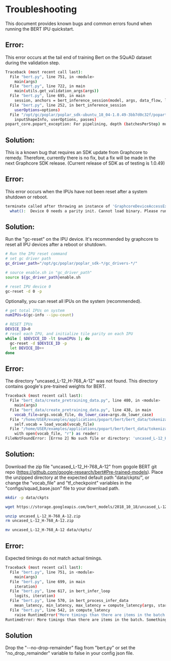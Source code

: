 # Troubleshooting
This document provides known bugs and common errors found when running the BERT IPU quickstart.

## Error:
This error occurs at the tail end of training Bert on the SQuAD dataset during the validation step.

```bash
Traceback (most recent call last):
  File "bert.py", line 751, in <module>
    main(args)
  File "bert.py", line 722, in main
    main(utils.get_validation_args(args))
  File "bert.py", line 695, in main
    session, anchors = bert_inference_session(model, args, data_flow, losses, device)
  File "bert.py", line 252, in bert_inference_session
    userOptions=options)
  File "/opt/gc/poplar/poplar_sdk-ubuntu_18_04-1.0.49-3bb7d0c32f/popart-ubuntu_18_04-1.0.49-e64013ecc5/python/popart/session.py", line 87, in __init__
    inputShapeInfo, userOptions, passes)
popart_core.popart_exception: For pipelining, depth (batchesPerStep) must be at least 4 for 4 IPUs
```

## Solution:
This is a known bug that requires an SDK update from Graphcore to remedy. Therefore, currently there is no fix, but a fix will be made in the next Graphcore SDK release. (Current release of SDK as of testing is 1.0.49)

## Error:
This error occurs when the IPUs have not been reset after a system shutdown or reboot.

```bash
terminate called after throwing an instance of 'GraphcoreDeviceAccessExceptions::graphcore_device_access_error'
  what():  Device 0 needs a parity init. Cannot load binary. Please run 'gc-reset -p -d 0'.
```

## Solution:
Run the "gc-reset" on the IPU device. It's recommended by graphcore to reset all IPU devices after a reboot or shutdown.

```bash
# Run the IPU reset command
# set gc driver path
gc_driver_path="/opt/gc/poplar/poplar_sdk-*/gc_drivers-*/"

# source enable.sh in "gc_driver_path"
source ${gc_driver_path}enable.sh

# reset IPU device 0
gc-reset -d 0 -p
```

Optionally, you can reset all IPUs on the system (recommended).

```bash
# get total IPUs on system
numIPUs=$(gc-info --ipu-count)

# RESET IPUs
DEVICE_ID=0
# reset each IPU, and initialize tile parity on each IPU
while [ $DEVICE_ID -lt $numIPUs ]; do
  gc-reset -d $DEVICE_ID -p
  let DEVICE_ID++
done
```


## Error:
The directory "uncased_L-12_H-768_A-12" was not found. This directory contains google's pre-trained weights for BERT.

```bash
Traceback (most recent call last):
  File "bert_data/create_pretraining_data.py", line 480, in <module>
    main(args)
  File "bert_data/create_pretraining_data.py", line 438, in main
    vocab_file=args.vocab_file, do_lower_case=args.do_lower_case)
  File "/home/USER/examples/applications/popart/bert/bert_data/tokenization.py", line 164, in __init__
    self.vocab = load_vocab(vocab_file)
  File "/home/USER/examples/applications/popart/bert/bert_data/tokenization.py", line 124, in load_vocab
    with open(vocab_file, "r") as reader:
FileNotFoundError: [Errno 2] No such file or directory: 'uncased_L-12_H-768_A-12/vocab.txt'
```

## Solution:
Download the zip file "uncased_L-12_H-768_A-12" from gogole BERT git repo (https://github.com/google-research/bert#Pre-trained-models). Place the unzipped directory at the expected default path "data/ckpts/", or change the "vocab_file" and "tf_checkpoint" variables in the "configs/squad_base.json" file to your download path.

```bash
mkdir -p data/ckpts

wget https://storage.googleapis.com/bert_models/2018_10_18/uncased_L-12_H-768_A-12.zip

unzip uncased_L-12_H-768_A-12.zip
rm uncased_L-12_H-768_A-12.zip

mv uncased_L-12_H-768_A-12 data/ckpts/
```


## Error:
Expected timings do not match actual timings.

```bash
Traceback (most recent call last):
  File "bert.py", line 751, in <module>
    main(args)
  File "bert.py", line 699, in main
    iteration)
  File "bert.py", line 617, in bert_infer_loop
    logits, iteration)
  File "bert.py", line 570, in bert_process_infer_data
    mean_latency, min_latency, max_latency = compute_latency(args, start_times, end_times)
  File "bert.py", line 542, in compute_latency
    raise RuntimeError("More timings than there are items in the batch. Something is wrong.")
RuntimeError: More timings than there are items in the batch. Something is wrong.
```

## Solution
Drop the "--no-drop-remainder" flag from "bert.py" or set the "no_drop_remainder" variable to false in your config json file.
